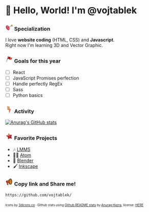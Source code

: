 # 👋 Hello, World! I'm @vojtablek



### <img src="https://github.com/vojtablek/vojtablek/raw/main/assets/target-dynamic-color.png" style="width: 24px"/> Specialization
I love **website coding** (HTML, CSS) and **Javascript**. <br>
Right now I'm learning 3D and Vector Graphic. <br>

### <img src="https://github.com/vojtablek/vojtablek/raw/main/assets/flag-dynamic-color.png" style="width: 24px"/> Goals for this year
- [ ] React
- [ ] JavaScript Promises perfection
- [ ] Handle perfectly RegEx
- [ ] Sass
- [ ] Python basics

### <img src="https://github.com/vojtablek/vojtablek/raw/main/assets/flash-dynamic-color.png" style="width: 24px"/> Activity
[![Anurag's GitHub stats](https://github-readme-stats.vercel.app/api?username=vojtablek&title_color=e76f51&text_color=f4a261&hide_border=true&bg_color=264653&show_icons=false)](https://github.com/anuraghazra/github-readme-stats)

### <img src="https://github.com/vojtablek/vojtablek/raw/main/assets/star-dynamic-color.png" style="width: 24px"/> Favorite Projects
- 🎶 [LMMS](https://github.com/LMMS/lmms)
- 👨‍💻 [Atom](https://github.com/atom/atom)
- 🧊 [Blender](https://github.com/blender/blender)
- 🖌 [Inkscape](https://github.com/inkscape/inkscape)

### <img src="https://github.com/vojtablek/vojtablek/raw/main/assets/megaphone-dynamic-color.png" style="width: 24px"/> Copy link and Share me!
```
https://github.com/vojtablek/
```
<sup><sub>Icons by [3dicons.co](https://3dicons.co/) · Github stats using [Github README stats](https://github.com/anuraghazra/github-readme-stats) by [Anurag Hazra](https://github.com/anuraghazra), license: [HERE](https://github.com/anuraghazra/github-readme-stats/blob/master/LICENSE)</sub></sup>

